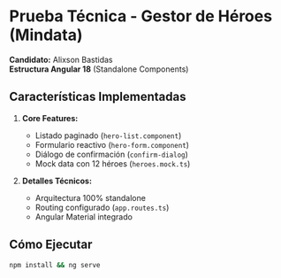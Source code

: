 # Prueba Técnica - Gestor de Héroes (Mindata)

**Candidato:** Alixson Bastidas  
**Estructura Angular 18** (Standalone Components)

## Características Implementadas

1. **Core Features:**

   - Listado paginado (`hero-list.component`)
   - Formulario reactivo (`hero-form.component`)
   - Diálogo de confirmación (`confirm-dialog`)
   - Mock data con 12 héroes (`heroes.mock.ts`)

2. **Detalles Técnicos:**
   - Arquitectura 100% standalone
   - Routing configurado (`app.routes.ts`)
   - Angular Material integrado

## Cómo Ejecutar

```bash
npm install && ng serve
```
